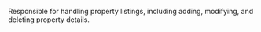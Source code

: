 Responsible for handling property listings, including adding, modifying, and deleting property details.
